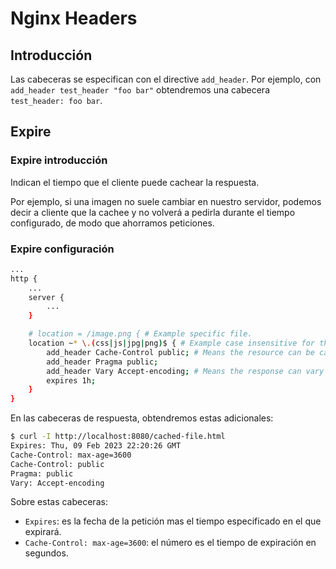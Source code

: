 # Nginx Headers

## Introducción

Las cabeceras se especifican con el directive `add_header`. Por ejemplo, con `add_header test_header "foo bar"` obtendremos una cabecera `test_header: foo bar`.

## Expire

### Expire introducción

Indican el tiempo que el cliente puede cachear la respuesta.

Por ejemplo, si una imagen no suele cambiar en nuestro servidor, podemos decir a cliente que la cachee y no volverá a pedirla durante el tiempo configurado, de modo que ahorramos peticiones.

### Expire configuración

```bash
...
http {
    ...
    server {
        ...
    }

    # location = /image.png { # Example specific file.
    location ~* \.(css|js|jpg|png)$ { # Example case insensitive for these extensions.
        add_header Cache-Control public; # Means the resource can be cached.
        add_header Pragma public;
        add_header Vary Accept-encoding; # Means the response can vary based on the request header
        expires 1h;
    }
}
```

En las cabeceras de respuesta, obtendremos estas adicionales:

```bash
$ curl -I http://localhost:8080/cached-file.html
Expires: Thu, 09 Feb 2023 22:20:26 GMT
Cache-Control: max-age=3600
Cache-Control: public
Pragma: public
Vary: Accept-encoding
```

Sobre estas cabeceras:

- `Expires`: es la fecha de la petición mas el tiempo especificado en el que expirará.
- `Cache-Control: max-age=3600`: el número es el tiempo de expiración en segundos.

